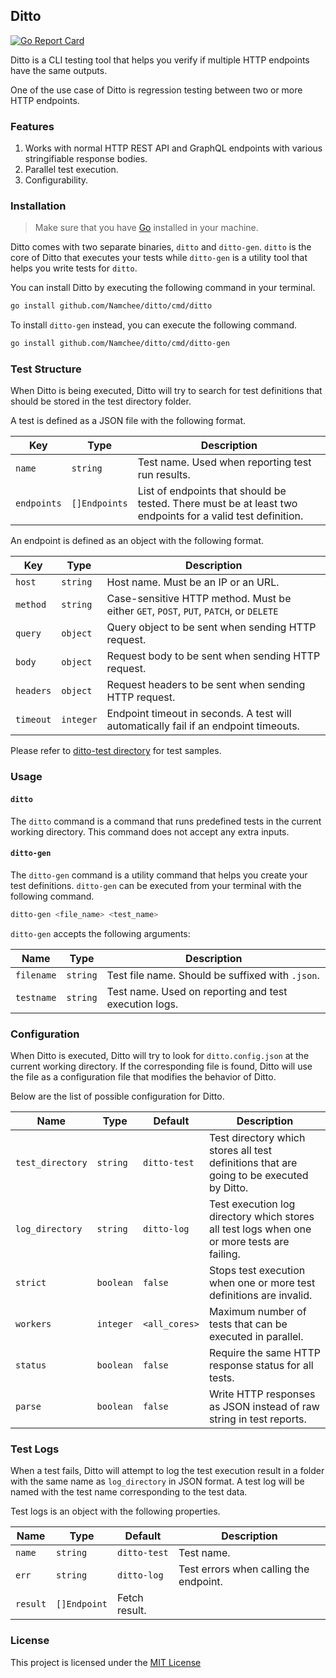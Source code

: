 ## Ditto

[![Go Report Card](https://goreportcard.com/badge/github.com/Namchee/ditto)](https://goreportcard.com/report/github.com/Namchee/ditto)

Ditto is a CLI testing tool that helps you verify if multiple HTTP endpoints have the same outputs. 

One of the use case of Ditto is regression testing between two or more HTTP endpoints.

### Features

1. Works with normal HTTP REST API and GraphQL endpoints with various stringifiable response bodies.
2. Parallel test execution.
3. Configurability.

### Installation

> Make sure that you have [Go](https://golang.org/doc/install) installed in your machine.

Ditto comes with two separate binaries, `ditto` and `ditto-gen`. `ditto` is the core of Ditto that executes your tests while `ditto-gen` is a utility tool that helps you write tests for `ditto`.

You can install Ditto by executing the following command in your terminal.

```bash
go install github.com/Namchee/ditto/cmd/ditto
```

To install `ditto-gen` instead, you can execute the following command.

```bash
go install github.com/Namchee/ditto/cmd/ditto-gen
```

### Test Structure

When Ditto is being executed, Ditto will try to search for test definitions that should be stored in the test directory folder.

A test is defined as a JSON file with the following format.

Key | Type | Description
--- | ---- | -----------
`name` | `string` | Test name. Used when reporting test run results.
`endpoints` | `[]Endpoints` | List of endpoints that should be tested. There must be at least two endpoints for a valid test definition.

An endpoint is defined as an object with the following format.

Key | Type | Description
--- | ---- | -----------
`host` | `string` | Host name. Must be an IP  or an URL.
`method` | `string` | Case-sensitive HTTP method. Must be either `GET`, `POST`, `PUT`, `PATCH`, or `DELETE`
`query` | `object` | Query object to be sent when sending HTTP request.
`body` | `object` | Request body to be sent when sending HTTP request.
`headers` | `object` | Request headers to be sent when sending HTTP request.
`timeout` | `integer` | Endpoint timeout in seconds. A test will automatically fail if an endpoint timeouts.

Please refer to [ditto-test directory](./ditto-test) for test samples.

### Usage

#### `ditto`

The `ditto` command is a command that runs predefined tests in the current working directory. This command does not accept any extra inputs.

#### `ditto-gen`

The `ditto-gen` command is a utility command that helps you create your test definitions. `ditto-gen` can be executed from your terminal with the following command.

```bash
ditto-gen <file_name> <test_name>
```

`ditto-gen` accepts the following arguments:

Name | Type | Description
--- | ---- | -----------
`filename` | `string` | Test file name. Should be suffixed with `.json`.
`testname` | `string` | Test name. Used on reporting and test execution logs.

### Configuration

When Ditto is executed, Ditto will try to look for `ditto.config.json` at the current working directory. If the corresponding file is found, Ditto will use the file as a configuration file that modifies the behavior of Ditto.

Below are the list of possible configuration for Ditto.

Name | Type | Default | Description
---- | ---- | ------- | -----------
`test_directory` | `string` | `ditto-test` | Test directory which stores all test definitions that are going to be executed by Ditto.
`log_directory` | `string` | `ditto-log` | Test execution log directory which stores all test logs when one or more tests are failing.
`strict` | `boolean` | `false` | Stops test execution when one or more test definitions are invalid.
`workers` | `integer` | `<all_cores>` | Maximum number of tests that can be executed in parallel.
`status` | `boolean` | `false` | Require the same HTTP response status for all tests.
`parse` | `boolean` | `false` | Write HTTP responses as JSON instead of raw string in test reports.

### Test Logs

When a test fails, Ditto will attempt to log the test execution result in a folder with the same name as `log_directory` in JSON format. A test log will be named with the test name corresponding to the test data.

Test logs is an object with the following properties.

Name | Type | Default | Description
---- | ---- | ------- | -----------
`name` | `string` | `ditto-test` | Test name.
`err` | `string` | `ditto-log` | Test errors when calling the endpoint.
`result` | `[]Endpoint` | Fetch result. 

### License

This project is licensed under the [MIT License](./LICENSE)
